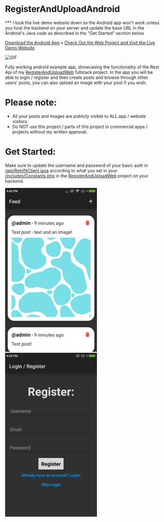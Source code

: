 # RegisterAndUploadAndroid

*** I took the live demo website down so the Android app won't work unless you host the backend on your server and update the base URL in the Android's Java code as described in the "Get Started" section below

[Download the Android App](https://github.com/5haw4/RegisterAndUploadAndroid/raw/master/RegisterAndUpload.apk) • [Check Out the Web Project and Visit the Live Demo Website](https://github.com/5haw4/RegisterAndUploadWeb)

![GIF](https://github.com/5haw4/RegisterAndUploadAndroid/blob/master/GIF.gif)

Fully working android example app, showcasing the functionality of the Rest Api of my [RegisterAndUploadWeb](https://github.com/5haw4/RegisterAndUploadWeb) fullstack project.
In the app you will be able to login / register and then create posts and browse through other users' posts, you can also upload an image with your post if you wish.

# Please note:
- All your posts and images are publicly visible to ALL app / website visitors.
- Do NOT use this project / parts of this project in commercial apps / projects without my written approval.

# Get Started:
Make sure to update the username and password of your basic auth in [/api/RetrifitClient.java](https://github.com/5haw4/RegisterAndUploadAndroid/blob/master/RegisterAndUploadAndroid/app/src/main/java/com/test/registerandupload/api/RetrofitClient.java) according to what you set in your [/includes/Constants.php](https://github.com/5haw4/RegisterAndUploadWeb/blob/master/RegisterAndUpload/includes/Constants.php) in the [RegisterAndUploadWeb](https://github.com/5haw4/RegisterAndUploadWeb) project on your backend.

![Screenshot_1](https://github.com/5haw4/RegisterAndUploadAndroid/blob/master/Screenshot_1.png) ![Screenshot_2](https://github.com/5haw4/RegisterAndUploadAndroid/blob/master/Screenshot_2.png)
